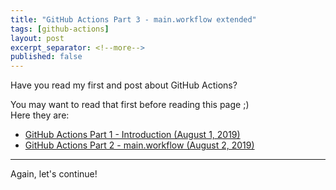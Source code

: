 ```yaml
---
title: "GitHub Actions Part 3 - main.workflow extended"
tags: [github-actions]
layout: post
excerpt_separator: <!--more-->
published: false
---
```


Have you read my first and post about GitHub Actions?  
<!--more-->
You may want to read that first before reading this page ;)  
Here they are: 
- [GitHub Actions Part 1 - Introduction (August 1, 2019)](https://rafikurnia.com/2019/08/01/github-actions.html)
- [GitHub Actions Part 2 - main.workflow (August 2, 2019)](https://rafikurnia.com/2019/08/02/github-actions-part-2.html)

---

Again, let's continue!


